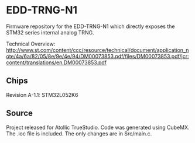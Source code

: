 # EDD-TRNG-N1
Firmware repository for the EDD-TRNG-N1 which directly exposes the STM32 series internal analog TRNG.

Technical Overview: http://www.st.com/content/ccc/resource/technical/document/application_note/4a/6a/82/05/8e/9e/4e/94/DM00073853.pdf/files/DM00073853.pdf/jcr:content/translations/en.DM00073853.pdf


## Chips

Revision A-1.1: STM32L052K6


## Source
Project released for Atollic TrueStudio.  Code was generated using CubeMX.  The .ioc file is included.  The only changes are in Src/main.c.
